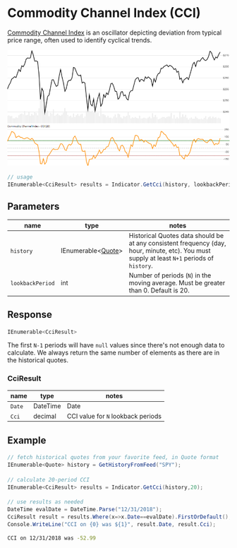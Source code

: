 ﻿# Commodity Channel Index (CCI)

[Commodity Channel Index](https://en.wikipedia.org/wiki/Commodity_channel_index) is an oscillator depicting deviation from typical price range, often used to identify cyclical trends.

![image](chart.png)

```csharp
// usage
IEnumerable<CciResult> results = Indicator.GetCci(history, lookbackPeriod);  
```

## Parameters

| name | type | notes
| -- |-- |--
| `history` | IEnumerable\<[Quote](../../docs/GUIDE.md#quote)\> | Historical Quotes data should be at any consistent frequency (day, hour, minute, etc).  You must supply at least `N+1` periods of `history`.
| `lookbackPeriod` | int | Number of periods (`N`) in the moving average.  Must be greater than 0.  Default is 20.

## Response

```csharp
IEnumerable<CciResult>
```

The first `N-1` periods will have `null` values since there's not enough data to calculate.  We always return the same number of elements as there are in the historical quotes.

### CciResult

| name | type | notes
| -- |-- |--
| `Date` | DateTime | Date
| `Cci` | decimal | CCI value for `N` lookback periods

## Example

```csharp
// fetch historical quotes from your favorite feed, in Quote format
IEnumerable<Quote> history = GetHistoryFromFeed("SPY");

// calculate 20-period CCI
IEnumerable<CciResult> results = Indicator.GetCci(history,20);

// use results as needed
DateTime evalDate = DateTime.Parse("12/31/2018");
CciResult result = results.Where(x=>x.Date==evalDate).FirstOrDefault();
Console.WriteLine("CCI on {0} was ${1}", result.Date, result.Cci);
```

```bash
CCI on 12/31/2018 was -52.99
```
